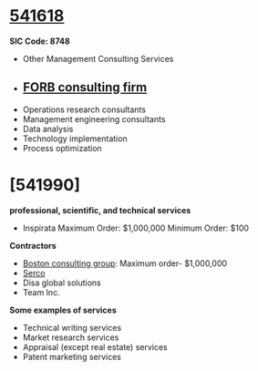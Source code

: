 # [541618](https://www.naics.com/naics-code-description/?code=541618)

**SIC Code: 8748**

- Other Management Consulting Services
- ## [FORB consulting firm](https://www.naics.com/company-profile-page/?co=7528) 
- Operations research consultants
- Management engineering consultants
- Data analysis
- Technology implementation
- Process optimization

# [541990]
**professional, scientific, and technical services**
- Inspirata
 Maximum Order:  $1,000,000
 Minimum Order:  $100

**Contractors**
- [Boston consulting group](https://www.gsaadvantage.gov/ref_text/47QRAA21D00AU/0XSYOS.3TJBJJ_47QRAA21D00AU_THEBOSTONCONSULTINGGROUPINC47QRAA21D00AU.PDF): Maximum order- $1,000,000
- [Serco](http://www.serco.com/)
- Disa global solutions
- Team Inc.

**Some examples of services**
- Technical writing services
- Market research services
- Appraisal (except real estate) services
- Patent marketing services
